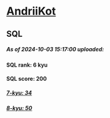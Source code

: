 # [AndriiKot](https://www.codewars.com/users/AndriiKot) 
## SQL
##### As of 2024-10-03 15:17:00 uploaded:
#### SQL rank: 6 kyu
#### SQL score: 200
##### [7-kyu: 34](https://github.com/AndriiKot/SQL__CodeWars/tree/main/kyu-7)
##### [8-kyu: 50](https://github.com/AndriiKot/SQL__CodeWars/tree/main/kyu-8)
